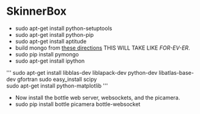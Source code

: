 SkinnerBox
==========
* sudo apt-get install python-setuptools
* sudo apt-get install python-pip
* sudo apt-get install aptitude
* build mongo from [these directions](http://c-mobberley.com/wordpress/2013/10/14/raspberry-pi-mongodb-installation-the-working-guide/) THIS WILL TAKE LIKE *FOR-EV-ER*. 
* sudo pip install pymongo
* sudo apt-get install ipython

'''
sudo apt-get install libblas-dev liblapack-dev python-dev libatlas-base-dev gfortran 
sudo easy_install scipy                 
sudo apt-get install python-matplotlib
'''

* Now install the bottle web server, websockets, and the picamera. 
* sudo pip install bottle picamera bottle-websocket
